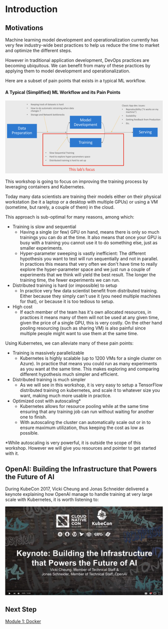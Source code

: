 # Introduction

## Motivations

Machine learning model development and operationalization currently has very few industry-wide best practices to help us reduce the time to market and optimize the different steps.

However in traditional application development, DevOps practices are becoming ubiquitous. 
We can benefit from many of these practices by applying them to model development and operationalization.

Here are a subset of pain points that exists in a typical ML workflow.
#### A Typical (Simplified) ML Workflow and its Pain Points
![Typical Workflow](workflow.png)

This workshop is going to focus on improving the training process by leveraging  containers and Kubernetes.

Today many data scientists are training their models either on their physical workstation (be it a laptop or a desktop with multiple GPUs) or using a VM (sometime, but rarely, a couple of them) in the cloud.

This approach is sub-optimal for many reasons, among which:
* Training is slow and sequential
  * Having a single (or few) GPU on hand, means there is only so much trainings you can do at the time. It also means that once your GPU is busy with a training you cannot use it to do something else, just as smaller experiments.
  * Hyper-parameter sweeping is vastly inefficient: The different hypothesis you want to test will run sequentially and not in parallel. In practices this means that very often we don't have time to really explore the hyper-parameter space and we just run a couple of experiments that we think will yield the best result.
  The longer the training time, the fewer experiments we can run.
* Distributed training is hard (or impossible) to setup
  * In practice very few data scientist benefit from distributed training. Either because they simply can't use it (you need multiple machines for that), or because it is too tedious to setup.
* High cost
  * If each member of the team has it's own allocated resources, in practices it means many of them will not be used at any given time, given the price of a single GPU, this is very costly. On the other hand pooling resourcing (such as sharing VM) is also painful since multiple people might want to use them at the same time.

Using Kubernetes, we can alleviate many of these pain points:
* Training is massively parallelizable
  * Kubernetes is highly scalable (up to 1200 VMs for a single cluster on Azure). In practice that means you could run as many experiments as you want at the same time. This makes exploring and comparing different hypothesis much simpler and efficient.
* Distributed training is much simpler
  * As we will see in this workshop, it is very easy to setup a TensorFlow distributed training on kubernetes, and scale it to whatever size you want, making much more usable in practice.
* Optimized cost with autoscaling* 
  * Kubernetes allows for resource pooling while at the same time ensuring that any training job can run without waiting for another one to finish.
  * With autoscaling the cluster can automatically scale out or in to ensure maximum utilization, thus keeping the cost as low as possible.

*While autoscaling is very powerful, it is outside the scope of this workshop. However we will give you resources and pointer to get started with it.


## OpenAI: Building the Infrastructure that Powers the Future of AI 

During KubeCon 2017, Vicki Cheung and Jonas Schneider delivered a keynote explaining how OpenAI manage to handle training at very large scale with Kubernetes, it is worth listening to: 

<a href="https://www.youtube.com/watch?v=v4N3Krzb8Eg">![OpenAI](./thumbnail.png)</a>

## Next Step
[Module 1: Docker](../1-docker/README.md)
